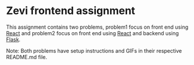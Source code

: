 # Zevi frontend assignment

This assignment contains two problems, problem1 focus on front end using [React](https://reactjs.org/) and problem2 focus on front end using [React](https://reactjs.org/) and backend using [Flask](https://flask.palletsprojects.com).

Note: Both problems have setup instructions and GIFs in their respective README.md file.
